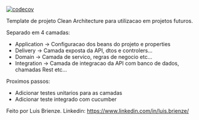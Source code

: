 [![codecov](https://codecov.io/gh/brienze1/biscoint-mock/branch/main/graph/badge.svg?token=Z6DSMJ621I)](https://codecov.io/gh/brienze1/biscoint-mock)

Template de projeto Clean Architecture para utilizacao em projetos futuros.

Separado em 4 camadas:
   *  Application -> Configuracao dos beans do projeto e properties
   *  Delivery -> Camada exposta da API, dtos e controlers...
   *  Domain -> Camada de servico, regras de negocio etc...
   *  Integration -> Camada de integracao da API com banco de dados, chamadas Rest etc...
  
Proximos passos:

*  Adicionar testes unitarios para as camadas
*  Adicionar teste integrado com cucumber

Feito por Luis Brienze. 
Linkedin: https://www.linkedin.com/in/luis.brienze/
